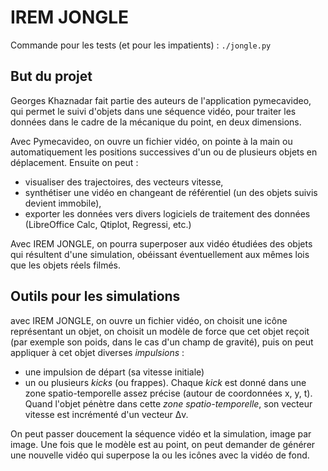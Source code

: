 # IREM JONGLE #

Commande pour les tests (et pour les impatients) : `./jongle.py`

## But du projet ##

Georges Khaznadar fait partie des auteurs de l'application pymecavideo,
qui permet le suivi d'objets dans une séquence vidéo, pour traiter les données
dans le cadre de la mécanique du point, en deux dimensions.

Avec Pymecavideo, on ouvre un fichier vidéo, on pointe à la main ou
automatiquement les positions successives d'un ou de plusieurs objets
en déplacement. Ensuite on peut :

  * visualiser des trajectoires, des vecteurs vitesse,
  * synthétiser une vidéo en changeant de référentiel (un des objets suivis devient immobile),
  * exporter les données vers divers logiciels de traitement des données (LibreOffice Calc, Qtiplot, Regressi, etc.)
	
Avec IREM JONGLE, on pourra superposer aux vidéo étudiées des objets qui
résultent d'une simulation, obéissant éventuellement aux mêmes lois que
les objets réels filmés.

## Outils pour les simulations ##

avec IREM JONGLE, on ouvre un fichier vidéo, on choisit une icône représentant
un objet, on choisit un modèle de force que cet objet reçoit (par exemple
son poids, dans le cas d'un champ de gravité), puis on peut appliquer à
cet objet diverses *impulsions* :

  * une impulsion de départ (sa vitesse initiale)
  * un ou plusieurs *kicks* (ou frappes). Chaque *kick* est donné dans une zone spatio-temporelle assez précise (autour de coordonnées x, y, t). Quand l'objet pénètre dans cette *zone spatio-temporelle*, son vecteur vitesse est incrémenté d'un vecteur Δv.
	
On peut passer doucement la séquence vidéo et la simulation, image par image.
Une fois que le modèle est au point, on peut demander de générer une nouvelle
vidéo qui superpose la ou les icônes avec la vidéo de fond.

